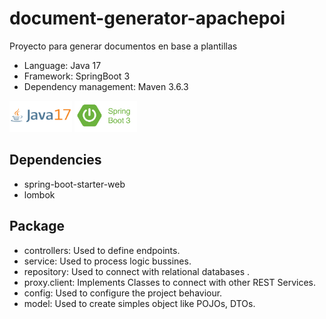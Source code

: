 # document-generator-apachepoi
Proyecto para generar documentos en base a plantillas

* Language: Java 17 
* Framework: SpringBoot 3
* Dependency management: Maven 3.6.3

<img src="./src/main/resources/images/markdown/java17-logo.png" alt="MarineGEO circle logo" style="height: 50px; width:100px;"/>
<img src="./src/main/resources/images/markdown/springboot.png" alt="MarineGEO circle logo" style="height: 50px; width:100px;"/>

## Dependencies

- spring-boot-starter-web
- lombok

## Package

- controllers: Used to define endpoints.
- service: Used to process logic bussines.
- repository: Used to connect with relational databases .
- proxy.client: Implements Classes to connect with other REST Services.
- config: Used to configure the project behaviour. 
- model: Used to create simples object like POJOs, DTOs. 